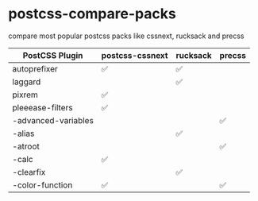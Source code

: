 # postcss-compare-packs
compare most popular postcss packs like cssnext, rucksack and precss

| PostCSS Plugin      | postcss-cssnext                | rucksack                       | precss               |
| ------------------- | ------------------------------ | ------------------------------ | -------------------- |
| autoprefixer        | :white_check_mark:             | :white_check_mark:             |                      |
| laggard             |                                | :white_check_mark:             |                      |
| pixrem              | :white_check_mark:             |                                |                      |
| pleeease-filters    | :white_check_mark:             |                                |                      |
| -advanced-variables |                                |                                |  :white_check_mark:  |
| -alias              |                                | :white_check_mark:             |                      |
| -atroot             |                                |                                |  :white_check_mark:  |
| -calc               | :white_check_mark:             |                                |                      |
| -clearfix           |                                | :white_check_mark:             |                      |
| -color-function     | :white_check_mark:             |                                | :white_check_mark:   |
